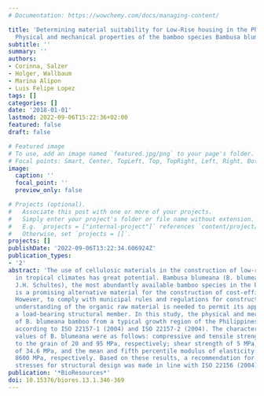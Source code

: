```yaml
---
# Documentation: https://wowchemy.com/docs/managing-content/

title: 'Determining material suitability for Low-Rise housing in the Philippines:
  Physical and mechanical properties of the bamboo species Bambusa blumeana'
subtitle: ''
summary: ''
authors:
- Corinna, Salzer
- Holger, Wallbaum
- Marina Alipon
- Luis Felipe Lopez
tags: []
categories: []
date: '2018-01-01'
lastmod: 2022-09-06T15:22:36+02:00
featured: false
draft: false

# Featured image
# To use, add an image named `featured.jpg/png` to your page's folder.
# Focal points: Smart, Center, TopLeft, Top, TopRight, Left, Right, BottomLeft, Bottom, BottomRight.
image:
  caption: ''
  focal_point: ''
  preview_only: false

# Projects (optional).
#   Associate this post with one or more of your projects.
#   Simply enter your project's folder or file name without extension.
#   E.g. `projects = ["internal-project"]` references `content/project/deep-learning/index.md`.
#   Otherwise, set `projects = []`.
projects: []
publishDate: '2022-09-06T13:22:34.606924Z'
publication_types:
- '2'
abstract: 'The use of cellulosic materials in the construction of low-rise housing
  in tropical climates has great potential. Bambusa blumeana (B. blumeana, J.A. and
  J.H. Schultes), the most abundantly available bamboo species in the Philippines,
  is a promising alternative material for the construction of cost-efficient buildings.
  However, to comply with municipal rules and regulations for construction, a comprehensive
  understanding of the organic raw material is needed to permit its application as
  a load-bearing structural member. In this study, the physical and mechanical properties
  of B. blumeana bamboo from a typical growth region of the Philippines were tested
  according to ISO 22157-1 (2004) and ISO 22157-2 (2004). The characteristic strength
  values of B. blumeana were as follows: compressive and tensile strengths parallel
  to the grain of 20 and 95 MPa, respectively; shear strength of 5 MPa, bending strength
  of 34.6 MPa, and the mean and fifth percentile modulus of elasticity of 13100 and
  8600 MPa, respectively. Based on these results, a recommendation for permissible
  stresses for structural design was made in line with ISO 22156 (2004).  '
publication: '*BioResources*'
doi: 10.15376/biores.13.1.346-369
---
```


